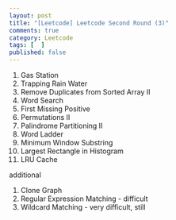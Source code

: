 ```yaml
---
layout: post
title: "[Leetcode] Leetcode Second Round (3)"
comments: true
category: Leetcode
tags: [  ]
published: false
---
```


1. Gas Station
1. Trapping Rain Water
1. Remove Duplicates from Sorted Array II
1. Word Search
1. First Missing Positive
1. Permutations II
1. Palindrome Partitioning II
1. Word Ladder
1. Minimum Window Substring
1. Largest Rectangle in Histogram
1. LRU Cache

additional

1. Clone Graph
1. Regular Expression Matching - difficult
1. Wildcard Matching - very difficult, still
